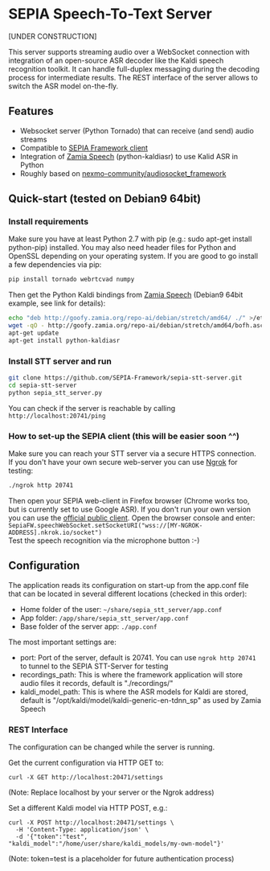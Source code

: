 # SEPIA Speech-To-Text Server
  
[UNDER CONSTRUCTION]  
  
This server supports streaming audio over a WebSocket connection with integration of an open-source ASR decoder like the Kaldi speech recognition toolkit. It can handle full-duplex messaging during the decoding process for intermediate results. The REST interface of the server allows to switch the ASR model on-the-fly.

## Features
* Websocket server (Python Tornado) that can receive (and send) audio streams
* Compatible to [SEPIA Framework client](https://github.com/SEPIA-Framework/sepia-html-client-app)
* Integration of [Zamia Speech](https://github.com/gooofy/zamia-speech) (python-kaldiasr) to use Kalid ASR in Python
* Roughly based on [nexmo-community/audiosocket_framework](https://github.com/nexmo-community/audiosocket_framework)

## Quick-start (tested on Debian9 64bit)

### Install requirements
Make sure you have at least Python 2.7 with pip (e.g.: sudo apt-get install python-pip) installed. You may also need header files for Python and OpenSSL depending on your operating system.
If you are good to go install a few dependencies via pip:  
```bash
pip install tornado webrtcvad numpy
```
Then get the Python Kaldi bindings from [Zamia Speech](https://github.com/gooofy/zamia-speech) (Debian9 64bit example, see link for details):  
```bash
echo "deb http://goofy.zamia.org/repo-ai/debian/stretch/amd64/ ./" >/etc/apt/sources.list.d/zamia-ai.list
wget -qO - http://goofy.zamia.org/repo-ai/debian/stretch/amd64/bofh.asc | sudo apt-key add -
apt-get update
apt-get install python-kaldiasr
```

### Install STT server and run
```bash
git clone https://github.com/SEPIA-Framework/sepia-stt-server.git
cd sepia-stt-server
python sepia_stt_server.py
```
You can check if the server is reachable by calling `http://localhost:20741/ping`

### How to set-up the SEPIA client (this will be easier soon ^^)
Make sure you can reach your STT server via a secure HTTPS connection. If you don't have your own secure web-server you can use [Ngrok](https://ngrok.com/docs) for testing:  
```bash
./ngrok http 20741
```
Then open your SEPIA web-client in Firefox browser (Chrome works too, but is currently set to use Google ASR). 
If you don't run your own version you can use the [official public client](https://sepia-framework.github.io/app/index.html).
Open the browser console and enter:  
`SepiaFW.speechWebSocket.setSocketURI("wss://[MY-NGROK-ADDRESS].nkrok.io/socket")`  
Test the speech recognition via the microphone button :-)

## Configuration
The application reads its configuration on start-up from the app.conf file that can be located in several different locations (checked in this order):  
* Home folder of the user: `~/share/sepia_stt_server/app.conf`  
* App folder: `/app/share/sepia_stt_server/app.conf`  
* Base folder of the server app: `./app.conf`  
  
The most important settings are:  
* port: Port of the server, default is 20741. You can use `ngrok http 20741` to tunnel to the SEPIA STT-Server for testing  
* recordings_path: This is where the framework application will store audio files it records, default is "./recordings/"  
* kaldi_model_path: This is where the ASR models for Kaldi are stored, default is "/opt/kaldi/model/kaldi-generic-en-tdnn_sp" as used by Zamia Speech  

### REST Interface
The configuration can be changed while the server is running.  
  
Get the current configuration via HTTP GET to:  
```
curl -X GET http://localhost:20471/settings
```
(Note: Replace localhost by your server or the Ngrok address)  
  
Set a different Kaldi model via HTTP POST, e.g.:  
```
curl -X POST http://localhost:20471/settings \
  -H 'Content-Type: application/json' \
  -d '{"token":"test", "kaldi_model":"/home/user/share/kaldi_models/my-own-model"}'
```
(Note: token=test is a placeholder for future authentication process)  


